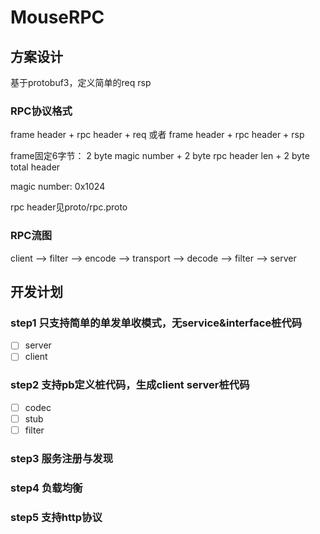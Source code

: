 # MouseRPC

## 方案设计

基于protobuf3，定义简单的req rsp

### RPC协议格式

frame header + rpc header + req  或者 frame header + rpc header + rsp

frame固定6字节： 2 byte magic number + 2 byte rpc header len + 2 byte total header

magic number: 0x1024

rpc header见proto/rpc.proto

### RPC流图

client --> filter --> encode --> transport --> decode --> filter --> server

## 开发计划

### step1 只支持简单的单发单收模式，无service&interface桩代码
- [ ] server
- [ ] client

### step2 支持pb定义桩代码，生成client server桩代码
- [ ] codec
- [ ] stub
- [ ] filter

### step3 服务注册与发现

### step4 负载均衡

### step5 支持http协议